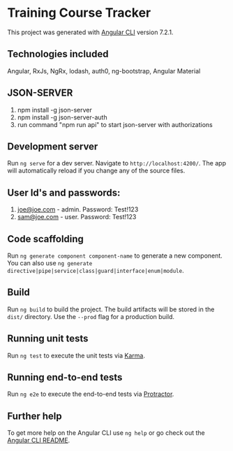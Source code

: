 # Training Course Tracker

This project was generated with [Angular CLI](https://github.com/angular/angular-cli) version 7.2.1.

## Technologies included

Angular, RxJs, NgRx, lodash, auth0, ng-bootstrap, Angular Material

## JSON-SERVER

1. npm install -g json-server
2. npm install -g json-server-auth
3. run command "npm run api" to start json-server with authorizations

## Development server

Run `ng serve` for a dev server. Navigate to `http://localhost:4200/`. The app will automatically reload if you change any of the source files.

## User Id's and passwords:

1. joe@joe.com - admin. Password: Test!123
2. sam@joe.com - user. Password: Test!123

## Code scaffolding

Run `ng generate component component-name` to generate a new component. You can also use `ng generate directive|pipe|service|class|guard|interface|enum|module`.

## Build

Run `ng build` to build the project. The build artifacts will be stored in the `dist/` directory. Use the `--prod` flag for a production build.

## Running unit tests

Run `ng test` to execute the unit tests via [Karma](https://karma-runner.github.io).

## Running end-to-end tests

Run `ng e2e` to execute the end-to-end tests via [Protractor](http://www.protractortest.org/).

## Further help

To get more help on the Angular CLI use `ng help` or go check out the [Angular CLI README](https://github.com/angular/angular-cli/blob/master/README.md).
